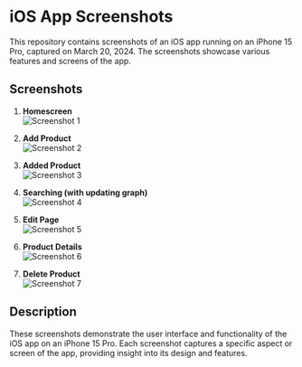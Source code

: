 # iOS App Screenshots

This repository contains screenshots of an iOS app running on an iPhone 15 Pro, captured on March 20, 2024. The screenshots showcase various features and screens of the app.

## Screenshots

1. **Homescreen**  
   ![Screenshot 1](https://i.postimg.cc/Zq705BwW/Simulator-Screenshot-i-Phone-15-Pro-2024-03-20-at-12-24-34.png)

2. **Add Product**  
   ![Screenshot 2](https://i.postimg.cc/dt21TSWP/Simulator-Screenshot-i-Phone-15-Pro-2024-03-20-at-12-25-14.png)

3. **Added Product**  
   ![Screenshot 3](https://i.postimg.cc/50XyY4rn/Simulator-Screenshot-i-Phone-15-Pro-2024-03-20-at-12-25-37.png)

4. **Searching (with updating graph)**  
   ![Screenshot 4](https://i.postimg.cc/44hnX3V3/Simulator-Screenshot-i-Phone-15-Pro-2024-03-20-at-12-25-49.png)

5. **Edit Page**  
   ![Screenshot 5](https://i.postimg.cc/9F500jYY/Simulator-Screenshot-i-Phone-15-Pro-2024-03-20-at-12-26-15.png)

6. **Product Details**  
   ![Screenshot 6](https://i.postimg.cc/wMJB2WgN/Simulator-Screenshot-i-Phone-15-Pro-2024-03-20-at-12-28-05.png)

7. **Delete Product**  
   ![Screenshot 7](https://i.postimg.cc/yd2dFq4B/Simulator-Screenshot-i-Phone-15-Pro-2024-03-20-at-12-28-12.png)

## Description

These screenshots demonstrate the user interface and functionality of the iOS app on an iPhone 15 Pro. Each screenshot captures a specific aspect or screen of the app, providing insight into its design and features.
